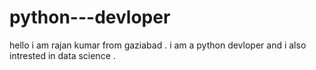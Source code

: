 # python---devloper
hello i am rajan kumar from gaziabad .
i am a python devloper  and i also intrested in data science .
